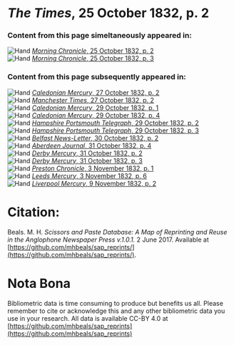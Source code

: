 # *The Times*, 25 October 1832, p. 2  
  
### Content from this page simeltaneously appeared in:  
![Hand](http://scissorsandpaste.net/wp-content/uploads/2017/06/smallhandpointer.png) [*Morning Chronicle*, 25 October 1832, p. 2](https://mhbeals.github.io/sap_html/Morning-Chronicle/Morning-Chronicle-25-October-1832-p-2)  
![Hand](http://scissorsandpaste.net/wp-content/uploads/2017/06/smallhandpointer.png) [*Morning Chronicle*, 25 October 1832, p. 3](https://mhbeals.github.io/sap_html/Morning-Chronicle/Morning-Chronicle-25-October-1832-p-3)  
  
### Content from this page subsequently appeared in:  
![Hand](http://scissorsandpaste.net/wp-content/uploads/2017/06/smallhandpointer.png) [*Caledonian Mercury*, 27 October 1832, p. 2](https://mhbeals.github.io/sap_html/Caledonian-Mercury/Caledonian-Mercury-27-October-1832-p-2)  
![Hand](http://scissorsandpaste.net/wp-content/uploads/2017/06/smallhandpointer.png) [*Manchester Times*, 27 October 1832, p. 2](https://mhbeals.github.io/sap_html/Manchester-Times/Manchester-Times-27-October-1832-p-2)  
![Hand](http://scissorsandpaste.net/wp-content/uploads/2017/06/smallhandpointer.png) [*Caledonian Mercury*, 29 October 1832, p. 1](https://mhbeals.github.io/sap_html/Caledonian-Mercury/Caledonian-Mercury-29-October-1832-p-1)  
![Hand](http://scissorsandpaste.net/wp-content/uploads/2017/06/smallhandpointer.png) [*Caledonian Mercury*, 29 October 1832, p. 4](https://mhbeals.github.io/sap_html/Caledonian-Mercury/Caledonian-Mercury-29-October-1832-p-4)  
![Hand](http://scissorsandpaste.net/wp-content/uploads/2017/06/smallhandpointer.png) [*Hampshire Portsmouth Telegraph*, 29 October 1832, p. 2](https://mhbeals.github.io/sap_html/Hampshire-Portsmouth-Telegraph/Hampshire-Portsmouth-Telegraph-29-October-1832-p-2)  
![Hand](http://scissorsandpaste.net/wp-content/uploads/2017/06/smallhandpointer.png) [*Hampshire Portsmouth Telegraph*, 29 October 1832, p. 3](https://mhbeals.github.io/sap_html/Hampshire-Portsmouth-Telegraph/Hampshire-Portsmouth-Telegraph-29-October-1832-p-3)  
![Hand](http://scissorsandpaste.net/wp-content/uploads/2017/06/smallhandpointer.png) [*Belfast News-Letter*, 30 October 1832, p. 2](https://mhbeals.github.io/sap_html/Belfast-News-Letter/Belfast-News-Letter-30-October-1832-p-2)  
![Hand](http://scissorsandpaste.net/wp-content/uploads/2017/06/smallhandpointer.png) [*Aberdeen Journal*, 31 October 1832, p. 4](https://mhbeals.github.io/sap_html/Aberdeen-Journal/Aberdeen-Journal-31-October-1832-p-4)  
![Hand](http://scissorsandpaste.net/wp-content/uploads/2017/06/smallhandpointer.png) [*Derby Mercury*, 31 October 1832, p. 2](https://mhbeals.github.io/sap_html/Derby-Mercury/Derby-Mercury-31-October-1832-p-2)  
![Hand](http://scissorsandpaste.net/wp-content/uploads/2017/06/smallhandpointer.png) [*Derby Mercury*, 31 October 1832, p. 3](https://mhbeals.github.io/sap_html/Derby-Mercury/Derby-Mercury-31-October-1832-p-3)  
![Hand](http://scissorsandpaste.net/wp-content/uploads/2017/06/smallhandpointer.png) [*Preston Chronicle*, 3 November 1832, p. 1](https://mhbeals.github.io/sap_html/Preston-Chronicle/Preston-Chronicle-3-November-1832-p-1)  
![Hand](http://scissorsandpaste.net/wp-content/uploads/2017/06/smallhandpointer.png) [*Leeds Mercury*, 3 November 1832, p. 6](https://mhbeals.github.io/sap_html/Leeds-Mercury/Leeds-Mercury-3-November-1832-p-6)  
![Hand](http://scissorsandpaste.net/wp-content/uploads/2017/06/smallhandpointer.png) [*Liverpool Mercury*, 9 November 1832, p. 2](https://mhbeals.github.io/sap_html/Liverpool-Mercury/Liverpool-Mercury-9-November-1832-p-2)  


# Citation: 

Beals. M. H. *Scissors and Paste Database: A Map of Reprinting and Reuse in the Anglophone Newspaper Press v.1.0.1.* 2 June 2017. Available at [https://github.com/mhbeals/sap_reprints/](https://github.com/mhbeals/sap_reprints/). 

# Nota Bona

Bibliometric data is time consuming to produce but benefits us all. Please remember to cite or acknowledge this and any other bibliometric data you use in your research. All data is available CC-BY 4.0 at [https://github.com/mhbeals/sap_reprints](https://github.com/mhbeals/sap_reprints)